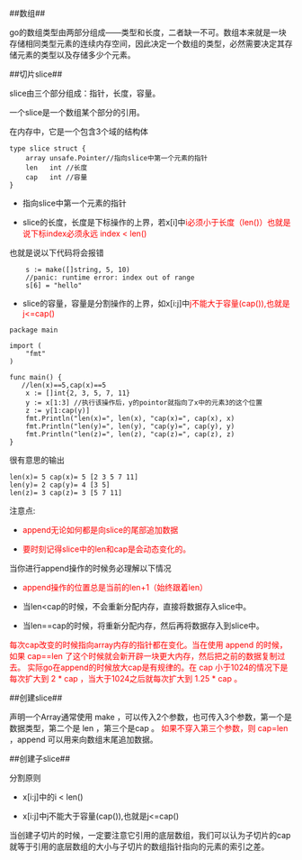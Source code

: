 ##数组##

go的数组类型由两部分组成——类型和长度，二者缺一不可。数组本来就是一块存储相同类型元素的连续内存空间，因此决定一个数组的类型，必然需要决定其存储元素的类型以及存储多少个元素。



##切片slice##

slice由三个部分组成：指针，长度，容量。

一个slice是一个数组某个部分的引用。

在内存中，它是一个包含3个域的结构体

```
type slice struct {
    array unsafe.Pointer//指向slice中第一个元素的指针
    len   int //长度
    cap   int //容量
}
```

* 指向slice中第一个元素的指针

* slice的长度，长度是下标操作的上界，若x[i]中<font color="red">i必须小于长度（len()）也就是说下标index必须永远 index < len() </font>


也就是说以下代码将会报错

```
	s := make([]string, 5, 10)
	//panic: runtime error: index out of range
	s[6] = "hello"
```

* slice的容量，容量是分割操作的上界，如x[i:j]中<font color="red">j不能大于容量(cap()),也就是j<=cap()</font>



```
package main

import (
	"fmt"
)

func main() {
   //len(x)==5,cap(x)==5
	x := []int{2, 3, 5, 7, 11}
	y := x[1:3] //执行该操作后，y的pointor就指向了x中的元素3的这个位置
	z := y[1:cap(y)]
	fmt.Println("len(x)=", len(x), "cap(x)=", cap(x), x)
	fmt.Println("len(y)=", len(y), "cap(y)=", cap(y), y)
	fmt.Println("len(z)=", len(z), "cap(z)=", cap(z), z)
}
```
很有意思的输出

```
len(x)= 5 cap(x)= 5 [2 3 5 7 11]
len(y)= 2 cap(y)= 4 [3 5]
len(z)= 3 cap(z)= 3 [5 7 11]
```

注意点:

* <font color="red">append无论如何都是向slice的尾部追加数据</font>

* <font color="red">要时刻记得slice中的len和cap是会动态变化的。</font>

当你进行append操作的时候务必理解以下情况

* <font color="red">append操作的位置总是当前的len+1（始终跟着len）</font>

* 当len<cap的时候，不会重新分配内存，直接将数据存入slice中。

* 当len==cap的时候，将重新分配内存，然后再将数据存入到slice中。

<font color="red">每次cap改变的时候指向array内存的指针都在变化。当在使用 append 的时候，如果 cap==len 了这个时候就会新开辟一块更大内存，然后把之前的数据复制过去。
实际go在append的时候放大cap是有规律的。在 cap 小于1024的情况下是每次扩大到 2 * cap ，当大于1024之后就每次扩大到 1.25 * cap 。</font>

##创建slice##

声明一个Array通常使用 make ，可以传入2个参数，也可传入3个参数，第一个是数据类型，第二个是 len ，第三个是cap 。 <font color="red">如果不穿入第三个参数，则 cap=len</font> ，append 可以用来向数组末尾追加数据。

##创建子slice##

分割原则

* x[i:j]中的i < len()

* x[i:j]中j不能大于容量(cap()),也就是j<=cap()

当创建子切片的时候，一定要注意它引用的底层数组，我们可以认为子切片的cap就等于引用的底层数组的大小与子切片的数组指针指向的元素的索引之差。
